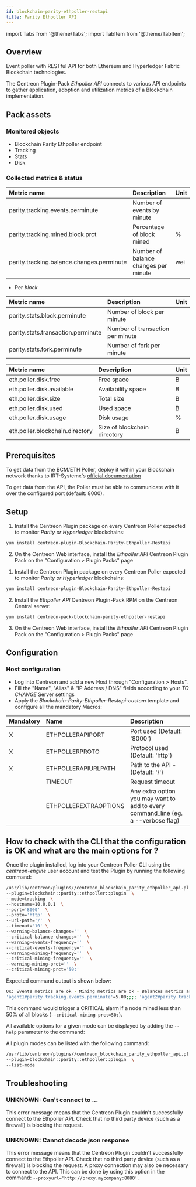 ```yaml
---
id: blockchain-parity-ethpoller-restapi
title: Parity Ethpoller API
---
```

import Tabs from '@theme/Tabs';
import TabItem from '@theme/TabItem';


## Overview

Event poller with RESTful API for both Ethereum and Hyperledger Fabric Blockchain technologies.

The Centreon Plugin-Pack *Ethpoller API* connects to various API endpoints to gather application,
adoption and utilization metrics of a Blockchain implementation.

## Pack assets

### Monitored objects

* Blockchain Parity Ethpoller endpoint
* Tracking
* Stats
* Disk

### Collected metrics & status

<Tabs groupId="operating-systems">
<TabItem value="Tracking" label="Tracking">

| Metric name                               | Description                          | Unit |
| :---------------------------------------- | :----------------------------------- | ---- |
| parity.tracking.events.perminute          | Number of events by minute           |      |
| parity.tracking.mined.block.prct          | Percentage of block mined            | %    |
| parity.tracking.balance.changes.perminute | Number of balance changes per minute | wei  |

</TabItem>
<TabItem value="Stats" label="Stats">

* Per *block*

| Metric name                        | Description                      | Unit |
| :--------------------------------- | :------------------------------- | ---- |
| parity.stats.block.perminute       | Number of block per minute       |      |
| parity.stats.transaction.perminute | Number of transaction per minute |      |
| parity.stats.fork.perminute        | Number of fork per minute        |      |

</TabItem>
<TabItem value="Disk" label="Disk">

| Metric name                     | Description                  | Unit |
| :------------------------------ | :--------------------------- | :--- |
| eth.poller.disk.free            | Free space                   | B    |
| eth.poller.disk.available       | Availability space           | B    |
| eth.poller.disk.size            | Total size                   | B    |
| eth.poller.disk.used            | Used space                   | B    |
| eth.poller.disk.usage           | Disk usage                   | %    |
| eth.poller.blockchain.directory | Size of blockchain directory | B    |

</TabItem>
</Tabs>

## Prerequisites

To get data from the BCM/ETH Poller, deploy it within your Blockchain network thanks to
IRT-Systemx's [official documentation](https://github.com/IRT-SystemX/bcm-poller#getting-started)

To get data from the API, the Poller must be able to communicate with it over the configured port (default: 8000).

## Setup

<Tabs groupId="licence-systems">
<TabItem value="Online IMP Licence & IT100 Editions" label="Online IMP Licence & IT100 Editions">

1. Install the Centreon Plugin package on every Centreon Poller expected to monitor *Parity or Hyperledger* blockchains:

```bash
yum install centreon-plugin-Blockchain-Parity-Ethpoller-Restapi
```

2. On the Centreon Web interface, install the *Ethpoller API* Centreon Plugin Pack on the "Configuration > Plugin Packs" page

</TabItem>
<TabItem value="Offline IMP License" label="Offline IMP License">

1. Install the Centreon Plugin package on every Centreon Poller expected to monitor *Parity or Hyperledger* blockchains:

```bash
yum install centreon-plugin-Blockchain-Parity-Ethpoller-Restapi
```

2. Install the *Ethpoller API* Centreon Plugin-Pack RPM on the Centreon Central server:

```bash
yum install centreon-pack-blockchain-parity-ethpoller-restapi
```

3. On the Centreon Web interface, install the *Ethpoller API* Centreon Plugin Pack on the "Configuration > Plugin Packs" page

</TabItem>
</Tabs>

## Configuration

### Host configuration

* Log into Centreon and add a new Host through "Configuration > Hosts".
* Fill the "Name", "Alias" & "IP Address / DNS" fields according to your *TO CHANGE* Server settings
* Apply the *Blockchain-Parity-Ethpoller-Restapi-custom* template and configure all the mandatory Macros:

| Mandatory | Name                  | Description                                                                        |
| :-------- | :-------------------- | :--------------------------------------------------------------------------------- |
| X         | ETHPOLLERAPIPORT      | Port used (Default: '8000')                                                        |
| X         | ETHPOLLERPROTO        | Protocol used (Default: 'http')                                                    |
| X         | ETHPOLLERAPIURLPATH   | Path to the API - (Default: '/')                                                   |
|           | TIMEOUT               | Request timeout                                                                    |
|           | ETHPOLLEREXTRAOPTIONS | Any extra option you may want to add to every command\_line (eg. a --verbose flag) |

## How to check with the CLI that the configuration is OK and what are the main options for ?

Once the plugin installed, log into your Centreon Poller CLI using the
*centreon-engine* user account and test the Plugin by running the following
command:

```bash
/usr/lib/centreon/plugins//centreon_blockchain_parity_ethpoller_api.pl  \
--plugin=blockchain::parity::ethpoller::plugin  \
--mode=tracking  \
--hostname=10.0.0.1  \
--port='8000'  \
--proto='http'  \
--url-path='/'  \
--timeout='10' \
--warning-balance-changes=''  \
--critical-balance-changes=''  \
--warning-events-frequency=''  \
--critical-events-frequency=''  \
--warning-mining-frequency=''  \
--critical-mining-frequency=''  \
--warning-mining-prct=''  \
--critical-mining-prct='50:'
```

Expected command output is shown below:

```bash
OK: Events metrics are ok - Mining metrics are ok - Balances metrics are ok |
'agent1#parity.tracking.events.perminute'=5.00;;;; 'agent2#parity.tracking.events.perminute'=15.00;;;; 'agent3#parity.tracking.events.perminute'=15.00;;;; 'agent4#parity.tracking.events.perminute'=10.00;;;; 'agent5#parity.tracking.events.perminute'=0.00;;;; 'credit#parity.tracking.events.perminute'=10.00;;;; 'deploy#parity.tracking.events.perminute'=20.00;;;; 'registry#parity.tracking.events.perminute'=5.00;;;; 'black#parity.tracking.mined.block.perminute'=5.00;;;; 'black#parity.tracking.mined.block.prct'=33.41%;;;0; 'gray#parity.tracking.mined.block.perminute'=10.00;;;; 'gray#parity.tracking.mined.block.prct'=33.14%;;;0; 'white#parity.tracking.mined.block.perminute'=10.00;;;; 'white#parity.tracking.mined.block.prct'=33.46%;;;0; 'master#parity.tracking.balance.changes.perminute'=0.00wei;;;; 'random#parity.tracking.balance.changes.perminute'=729999999999997378560.00wei;;;;
```

This command would trigger a CRITICAL alarm if a node mined less than 50% of all blocks (`--critical-mining-prct=50:`).

All available options for a given mode can be displayed by adding the
```--help``` parameter to the command:

All plugin modes can be listed with the following command:

```bash
/usr/lib/centreon/plugins//centreon_blockchain_parity_ethpoller_api.pl  \
--plugin=blockchain::parity::ethpoller::plugin  \
--list-mode
```

## Troubleshooting

### UNKNOWN: Can't connect to ...

This error message means that the Centreon Plugin couldn't successfully connect to the Ethpoller API. Check that no third party
device (such as a firewall) is blocking the request.

### UNKNOWN: Cannot decode json response

This error message means that the Centreon Plugin couldn't successfully connect to the Ethpoller API. Check that no third party
device (such as a firewall) is blocking the request. A proxy connection may also be necessary to connect to the API.
This can be done by using this option in the command: ```--proxyurl='http://proxy.mycompany:8080'```.
